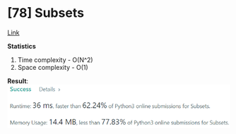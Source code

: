 # [78] Subsets

[Link](https://leetcode.com/problems/subsets/)

**Statistics**

1. Time complexity - O(N^2)
2. Space complexity - O(1)

**Result**:  
![Result image](https://github.com/SanjampreetSingh/PP/blob/master/LeetCode/03.%20Recursion/03.%20Subsets%20-%20By%20Bit%20Masking%20Technique/image.jpg)
